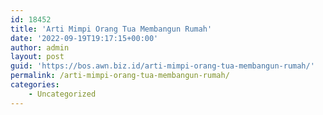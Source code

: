 ```yaml
---
id: 18452
title: 'Arti Mimpi Orang Tua Membangun Rumah'
date: '2022-09-19T19:17:15+00:00'
author: admin
layout: post
guid: 'https://bos.awn.biz.id/arti-mimpi-orang-tua-membangun-rumah/'
permalink: /arti-mimpi-orang-tua-membangun-rumah/
categories:
    - Uncategorized
---
```


